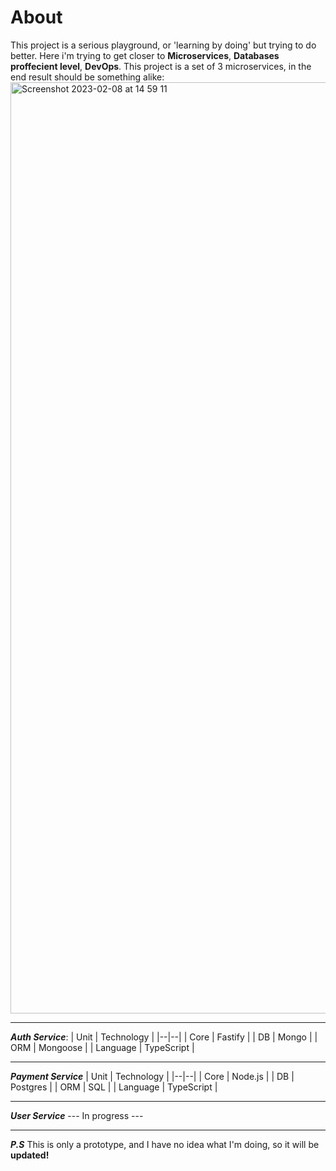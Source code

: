 # About

This project is a serious playground, or 'learning by doing' but trying to do better. Here i'm trying to get closer to **Microservices**, **Databases proffecient level**, **DevOps**.
This project is a set of 3 microservices, in the end result should be something alike:
<img width="1490" alt="Screenshot 2023-02-08 at 14 59 11" src="https://user-images.githubusercontent.com/76433892/217536372-b499c355-838f-459a-9c2c-532f688d5a07.png">

---

**_Auth Service_**:
| Unit | Technology |
|--|--|
| Core | Fastify |
| DB | Mongo |
| ORM | Mongoose |
| Language | TypeScript |

---

**_Payment Service_**
| Unit | Technology |
|--|--|
| Core | Node.js |
| DB | Postgres |
| ORM | SQL |
| Language | TypeScript |

---

**_User Service_**
--- In progress ---

---

**_P.S_**
This is only a prototype, and I have no idea what I'm doing, so it will be **updated!**
